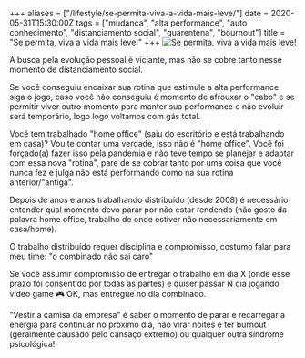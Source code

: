 +++
aliases = ["/lifestyle/se-permita-viva-a-vida-mais-leve/"]
date = 2020-05-31T15:30:00Z
tags = ["mudança", "alta performance", "auto conhecimento", "distanciamento social", "quarentena", "bournout"]
title = "Se permita, viva a vida mais leve!"
+++
![Se permita, viva a vida mais leve!](/blog/se-permita-viva-a-vida-mais-leve.jpeg)

A busca pela evolução pessoal é viciante, mas não se cobre tanto nesse momento de distanciamento social.

Se você conseguiu encaixar sua rotina que estimule a alta performance siga o jogo, caso você não conseguiu é momento de afrouxar o "cabo" e se permitir viver outro momento para manter sua performance e não evoluir - será temporário, logo logo voltamos com gás total.

Você tem trabalhado "home office" (saiu do escritório e está trabalhando em casa)? Vou te contar uma verdade, isso não é "home office". Você foi forçado(a) fazer isso pela pandemia e não teve tempo se planejar e adaptar com essa nova "rotina", pare de se cobrar tanto por uma coisa que você nunca fez e julga não está performando como na sua rotina anterior/"antiga".

Depois de anos e anos trabalhando distribuído (desde 2008) é necessário entender qual momento devo parar por não estar rendendo (não gosto da palavra home office, trabalho de onde estiver não necessariamente em casa/home).

O trabalho distribuído requer disciplina e compromisso, costumo falar para meu time: "o combinado não sai caro"

Se você assumir compromisso de entregar o trabalho em dia X (onde esse prazo foi consentido por todas as partes) e quiser passar N dia jogando vídeo game 🎮 OK, mas entregue no dia combinado.

"Vestir a camisa da empresa" é saber o momento de parar e recarregar a energia para continuar no próximo dia, não virar noites e ter burnout (geralmente causado pelo cansaço extremo) ou qualquer outra síndrome psicológica!
